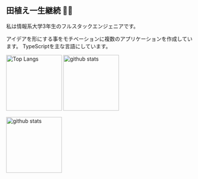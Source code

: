 ## 田植え一生継続 🌱👋
私は情報系大学3年生のフルスタックエンジェニアです。<br>

アイデアを形にする事をモチベーションに複数のアプリケーションを作成しています。
TypeScriptを主な言語にしています。

<p align="left"> 
  <img alt="Top Langs" height="150px" src="https://github-readme-stats.vercel.app/api/top-langs/?username=s1f102101615&layout=compact&show_icons=true&theme=" />
  <img alt="github stats" height="150px" src="https://github-readme-stats.vercel.app/api?username=s1f102101615&theme=show_icons=ture" />
  
</p>
<img alt="github stats" height="150px" src="https://github-profile-trophy.vercel.app/?username=s1f102101615&theme=Flat&column=7" />

